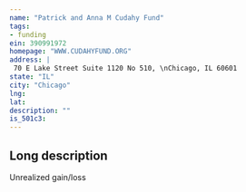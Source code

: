 ```yaml
---
name: "Patrick and Anna M Cudahy Fund"
tags:
- funding
ein: 390991972
homepage: "WWW.CUDAHYFUND.ORG"
address: |
 70 E Lake Street Suite 1120 No 510, \nChicago, IL 60601
state: "IL"
city: "Chicago"
lng: 
lat: 
description: ""
is_501c3: 
---
```


## Long description

Unrealized gain/loss
